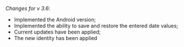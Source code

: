 _Changes for v 3.6_:
- Implemented the Android version;
- Implemented the ability to save and restore the entered date values;
- Current updates have been applied;
- The new identity has been applied

